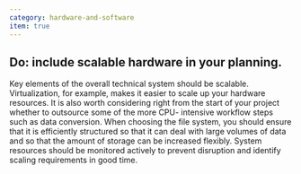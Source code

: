 ```yaml
---
category: hardware-and-software
item: true
---
```



## Do: include scalable hardware in your planning.
Key elements of the overall technical system should be scalable. Virtualization, for example, makes it easier to scale up your hardware resources. It is also worth considering right from the start of your project whether to outsource some of the more CPU- intensive workflow steps such as data conversion. When choosing the file system, you should ensure that it is efficiently structured so that it can deal with large volumes of data and so that the amount of storage can be increased flexibly.
System resources should be monitored actively to prevent disruption and identify scaling requirements in good time.

